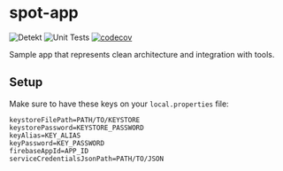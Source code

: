 # spot-app

![Detekt](https://github.com/efrenospino/spot-app/actions/workflows/detekt.yml/badge.svg)
![Unit Tests](https://github.com/efrenospino/spot-app/actions/workflows/test.yml/badge.svg)
[![codecov](https://codecov.io/gh/efrenospino/spot-app/branch/main/graph/badge.svg?token=SNPZSZETRH)](https://codecov.io/gh/efrenospino/spot-app)

Sample app that represents clean architecture and integration with tools.

## Setup

Make sure to have these keys on your `local.properties` file:

```
keystoreFilePath=PATH/TO/KEYSTORE
keystorePassword=KEYSTORE_PASSWORD
keyAlias=KEY_ALIAS
keyPassword=KEY_PASSWORD
firebaseAppId=APP_ID
serviceCredentialsJsonPath=PATH/TO/JSON
```
